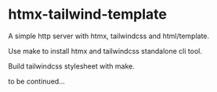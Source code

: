 # htmx-tailwind-template

A simple http server with htmx, tailwindcss and html/template. 

Use make to install htmx and tailwindcss standalone cli tool.

Build tailwindcss stylesheet with make. 

to be continued...




